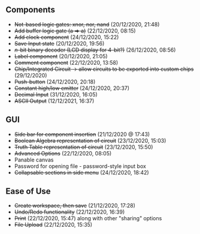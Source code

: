## Components

- ~~Not-based logic gates: xnor, nor, nand~~ (20/12/2020, 21:48)
- ~~Add buffer logic gate (a => a)~~ (22/12/2020, 08:15)
- ~~Add clock component~~ (24/12/2020, 15:22)
- ~~Save Input state~~ (20/12/2020, 19:56)
- ~~*n*-bit binary decoder (LCD display for 4-bit?)~~ (26/12/2020, 08:56)
- ~~Label component~~ (20/12/2020, 21:05)
- ~~Comment component~~ (22/12/2020, 13:58)
- ~~Chip/Integrated Circuit -> allow circuits to be exported into custom chips~~ (29/12/2020)
- ~~Push-button~~ (24/12/2020, 20:18)
- ~~Constant high/low emitter~~ (24/12/2020, 20:37)
- ~~Decimal Input~~ (31/12/2020, 16:05)
- ~~ASCII Output~~ (12/12/2021, 16:37)

## GUI

- ~~Side bar for component insertion~~ (21/12/2020 @ 17:43)
- ~~Boolean Algebra representation of circuit~~ (23/12/2020, 15:03)
- ~~Truth Table representation of circuit~~ (23/12/2020, 15:50)
- ~~Advanced Options~~ (22/12/2020, 08:05)
- Panable canvas
- Password for opening file - password-style input box
- ~~Collapsable sections in side menu~~ (24/12/2020, 18:42)

## Ease of Use

- ~~Create workspace, then save~~ (21/12/2020, 17:28)
- ~~Undo/Redo functionality~~ (22/12/2020, 16:39)
- ~~Print~~ (22/12/2020, 15:47) along with other "sharing" options
- ~~File Upload~~ (22/12/2020, 15:35)

